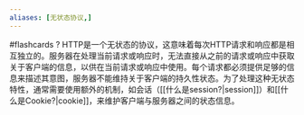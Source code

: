```yaml
---
aliases: [无状态协议,]
---
```

#flashcards 
?
HTTP是一个无状态的协议，这意味着每次HTTP请求和响应都是相互独立的。服务器在处理当前请求或响应时，无法直接从之前的请求或响应中获取关于客户端的信息，以供在当前请求或响应中使用。每个请求都必须提供足够的信息来描述其意图，服务器不能维持关于客户端的持久性状态。为了处理这种无状态特性，通常需要使用额外的机制，如会话（[[什么是session?|session]]）和[[什么是Cookie?|cookie]]，来维护客户端与服务器之间的状态信息。
<!--ID: 1693151867260-->
